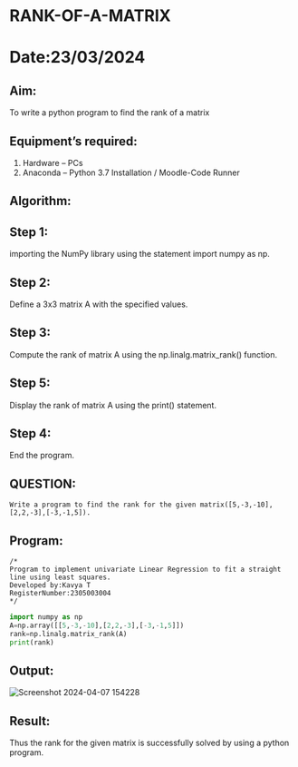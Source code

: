 # RANK-OF-A-MATRIX
# Date:23/03/2024
## Aim:
To write a python program to find the rank of a matrix

## Equipment’s required:
1. 	Hardware – PCs
2. 	Anaconda – Python 3.7 Installation / Moodle-Code Runner
   
## Algorithm:

## Step 1: 
   importing the NumPy library using the statement import numpy as np.
## Step 2: 
   Define a 3x3 matrix A with the specified values.
## Step 3: 
   Compute the rank of matrix A using the np.linalg.matrix_rank() function.
## Step 5: 
   Display the rank of matrix A using the print() statement.
## Step 4: 
   End the program.
   



## QUESTION:
```
Write a program to find the rank for the given matrix([5,-3,-10],[2,2,-3],[-3,-1,5]).
```
## Program:
```
/*
Program to implement univariate Linear Regression to fit a straight line using least squares.
Developed by:Kavya T 
RegisterNumber:2305003004  
*/
```
`````python
import numpy as np
A=np.array([[5,-3,-10],[2,2,-3],[-3,-1,5]])
rank=np.linalg.matrix_rank(A)
print(rank)
`````

## Output:
![Screenshot 2024-04-07 154228](https://github.com/Ayvak16122005/RANK-OF-A-MATRIX/assets/147690197/4ecebfed-ee7f-4e17-bb25-d77bd248b5d4)


## Result:
Thus the rank for the given matrix is successfully solved by  using a python program.


